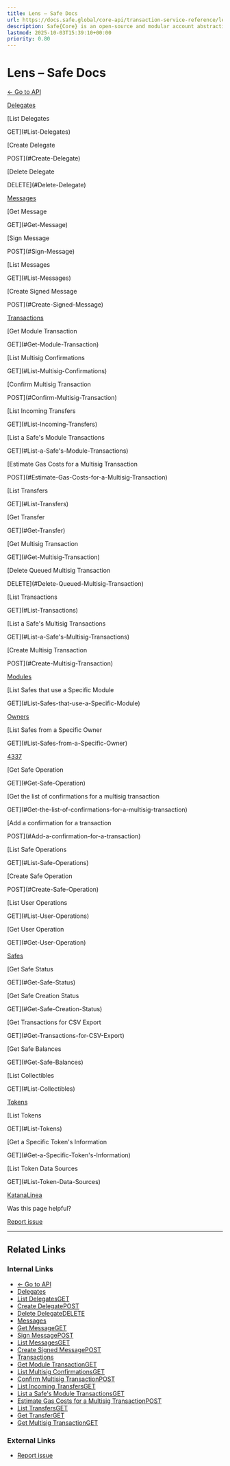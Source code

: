 ```yaml
---
title: Lens – Safe Docs
url: https://docs.safe.global/core-api/transaction-service-reference/lens
description: Safe{Core} is an open-source and modular account abstraction stack. Learn about its features and how to use it.
lastmod: 2025-10-03T15:39:10+00:00
priority: 0.80
---
```


# Lens – Safe Docs

[← Go to API](/core-api/transaction-service-overview)

[Delegates](#Delegates)

[List Delegates

GET](#List-Delegates)

[Create Delegate

POST](#Create-Delegate)

[Delete Delegate

DELETE](#Delete-Delegate)

[Messages](#Messages)

[Get Message

GET](#Get-Message)

[Sign Message

POST](#Sign-Message)

[List Messages

GET](#List-Messages)

[Create Signed Message

POST](#Create-Signed-Message)

[Transactions](#Transactions)

[Get Module Transaction

GET](#Get-Module-Transaction)

[List Multisig Confirmations

GET](#List-Multisig-Confirmations)

[Confirm Multisig Transaction

POST](#Confirm-Multisig-Transaction)

[List Incoming Transfers

GET](#List-Incoming-Transfers)

[List a Safe's Module Transactions

GET](#List-a-Safe's-Module-Transactions)

[Estimate Gas Costs for a Multisig Transaction

POST](#Estimate-Gas-Costs-for-a-Multisig-Transaction)

[List Transfers

GET](#List-Transfers)

[Get Transfer

GET](#Get-Transfer)

[Get Multisig Transaction

GET](#Get-Multisig-Transaction)

[Delete Queued Multisig Transaction

DELETE](#Delete-Queued-Multisig-Transaction)

[List Transactions

GET](#List-Transactions)

[List a Safe's Multisig Transactions

GET](#List-a-Safe's-Multisig-Transactions)

[Create Multisig Transaction

POST](#Create-Multisig-Transaction)

[Modules](#Modules)

[List Safes that use a Specific Module

GET](#List-Safes-that-use-a-Specific-Module)

[Owners](#Owners)

[List Safes from a Specific Owner

GET](#List-Safes-from-a-Specific-Owner)

[4337](#4337)

[Get Safe Operation

GET](#Get-Safe-Operation)

[Get the list of confirmations for a multisig transaction

GET](#Get-the-list-of-confirmations-for-a-multisig-transaction)

[Add a confirmation for a transaction

POST](#Add-a-confirmation-for-a-transaction)

[List Safe Operations

GET](#List-Safe-Operations)

[Create Safe Operation

POST](#Create-Safe-Operation)

[List User Operations

GET](#List-User-Operations)

[Get User Operation

GET](#Get-User-Operation)

[Safes](#Safes)

[Get Safe Status

GET](#Get-Safe-Status)

[Get Safe Creation Status

GET](#Get-Safe-Creation-Status)

[Get Transactions for CSV Export

GET](#Get-Transactions-for-CSV-Export)

[Get Safe Balances

GET](#Get-Safe-Balances)

[List Collectibles

GET](#List-Collectibles)

[Tokens](#Tokens)

[List Tokens

GET](#List-Tokens)

[Get a Specific Token's Information

GET](#Get-a-Specific-Token's-Information)

[List Token Data Sources

GET](#List-Token-Data-Sources)

[Katana](/core-api/transaction-service-reference/katana "Katana")[Linea](/core-api/transaction-service-reference/linea "Linea")

Was this page helpful?

[Report issue](https://github.com/safe-global/safe-docs/issues/new?assignees=&labels=nextra-feedback&projects=&template=nextra-feedback.yml&title=%5BFeedback%5D+)

---

## Related Links

### Internal Links

- [← Go to API](https://docs.safe.global/core-api/transaction-service-overview)
- [Delegates](https://docs.safe.global/core-api/transaction-service-reference/lens)
- [List DelegatesGET](https://docs.safe.global/core-api/transaction-service-reference/lens)
- [Create DelegatePOST](https://docs.safe.global/core-api/transaction-service-reference/lens)
- [Delete DelegateDELETE](https://docs.safe.global/core-api/transaction-service-reference/lens)
- [Messages](https://docs.safe.global/core-api/transaction-service-reference/lens)
- [Get MessageGET](https://docs.safe.global/core-api/transaction-service-reference/lens)
- [Sign MessagePOST](https://docs.safe.global/core-api/transaction-service-reference/lens)
- [List MessagesGET](https://docs.safe.global/core-api/transaction-service-reference/lens)
- [Create Signed MessagePOST](https://docs.safe.global/core-api/transaction-service-reference/lens)
- [Transactions](https://docs.safe.global/core-api/transaction-service-reference/lens)
- [Get Module TransactionGET](https://docs.safe.global/core-api/transaction-service-reference/lens)
- [List Multisig ConfirmationsGET](https://docs.safe.global/core-api/transaction-service-reference/lens)
- [Confirm Multisig TransactionPOST](https://docs.safe.global/core-api/transaction-service-reference/lens)
- [List Incoming TransfersGET](https://docs.safe.global/core-api/transaction-service-reference/lens)
- [List a Safe's Module TransactionsGET](https://docs.safe.global/core-api/transaction-service-reference/lens)
- [Estimate Gas Costs for a Multisig TransactionPOST](https://docs.safe.global/core-api/transaction-service-reference/lens)
- [List TransfersGET](https://docs.safe.global/core-api/transaction-service-reference/lens)
- [Get TransferGET](https://docs.safe.global/core-api/transaction-service-reference/lens)
- [Get Multisig TransactionGET](https://docs.safe.global/core-api/transaction-service-reference/lens)

### External Links

- [Report issue](https://github.com/safe-global/safe-docs/issues/new?assignees=&labels=nextra-feedback&projects=&template=nextra-feedback.yml&title=%5BFeedback%5D+)
